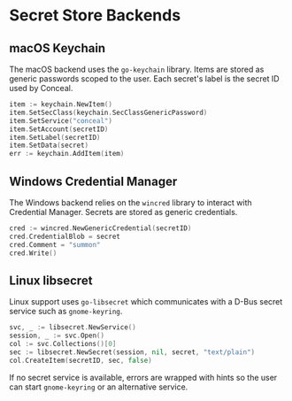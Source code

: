 # Secret Store Backends

## macOS Keychain
The macOS backend uses the `go-keychain` library. Items are stored as generic
passwords scoped to the user. Each secret's label is the secret ID used by
Conceal.

```go
item := keychain.NewItem()
item.SetSecClass(keychain.SecClassGenericPassword)
item.SetService("conceal")
item.SetAccount(secretID)
item.SetLabel(secretID)
item.SetData(secret)
err := keychain.AddItem(item)
```

## Windows Credential Manager
The Windows backend relies on the `wincred` library to interact with Credential
Manager. Secrets are stored as generic credentials.

```go
cred := wincred.NewGenericCredential(secretID)
cred.CredentialBlob = secret
cred.Comment = "summon"
cred.Write()
```

## Linux libsecret
Linux support uses `go-libsecret` which communicates with a D-Bus secret
service such as `gnome-keyring`.

```go
svc, _ := libsecret.NewService()
session, _ := svc.Open()
col := svc.Collections()[0]
sec := libsecret.NewSecret(session, nil, secret, "text/plain")
col.CreateItem(secretID, sec, false)
```

If no secret service is available, errors are wrapped with hints so the user can
start `gnome-keyring` or an alternative service.

